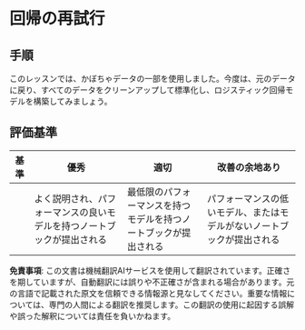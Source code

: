 # 回帰の再試行

## 手順

このレッスンでは、かぼちゃデータの一部を使用しました。今度は、元のデータに戻り、すべてのデータをクリーンアップして標準化し、ロジスティック回帰モデルを構築してみましょう。

## 評価基準

| 基準     | 優秀                                                                 | 適切                                                    | 改善の余地あり                                           |
| -------- | -------------------------------------------------------------------- | ------------------------------------------------------- | -------------------------------------------------------- |
|          | よく説明され、パフォーマンスの良いモデルを持つノートブックが提出される | 最低限のパフォーマンスを持つモデルを持つノートブックが提出される | パフォーマンスの低いモデル、またはモデルがないノートブックが提出される |

**免責事項**:
この文書は機械翻訳AIサービスを使用して翻訳されています。正確さを期していますが、自動翻訳には誤りや不正確さが含まれる場合があります。元の言語で記載された原文を信頼できる情報源と見なしてください。重要な情報については、専門の人間による翻訳を推奨します。この翻訳の使用に起因する誤解や誤った解釈については責任を負いかねます。